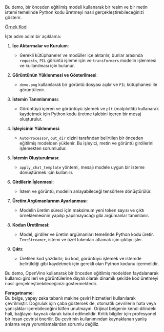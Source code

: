 Bu demo, bir önceden eğitilmiş modeli kullanarak bir resim ve bir metin istemi temelinde Python kodu üretmeyi nasıl gerçekleştirebileceğinizi gösterir.

[Örnek Kod](../../../../../../code/06.E2E/E2E_OpenVino_Phi3-vision.ipynb)

İşte adım adım bir açıklama:

1. **İçe Aktarmalar ve Kurulum**:
   - Gerekli kütüphaneler ve modüller içe aktarılır, bunlar arasında `requests`, `PIL` görüntü işleme için ve `transformers` modelin işlenmesi ve kullanılması için bulunur.

2. **Görüntünün Yüklenmesi ve Gösterilmesi**:
   - `demo.png` kullanılarak bir görüntü dosyası açılır ve `PIL` kütüphanesi ile görüntülenir.

3. **İstemin Tanımlanması**:
   - Görüntüyü içeren ve görüntüyü işlemek ve `plt` (matplotlib) kullanarak kaydetmek için Python kodu üretme talebini içeren bir mesaj oluşturulur.

4. **İşleyicinin Yüklenmesi**:
   - `AutoProcessor`, `out_dir` dizini tarafından belirtilen bir önceden eğitilmiş modelden yüklenir. Bu işleyici, metin ve görüntü girdilerini işlemekten sorumludur.

5. **İstemin Oluşturulması**:
   - `apply_chat_template` yöntemi, mesajı modele uygun bir isteme dönüştürmek için kullanılır.

6. **Girdilerin İşlenmesi**:
   - İstem ve görüntü, modelin anlayabileceği tensörlere dönüştürülür.

7. **Üretim Argümanlarının Ayarlanması**:
   - Modelin üretim süreci için maksimum yeni token sayısı ve çıktı örneklemesinin yapılıp yapılmayacağı gibi argümanlar tanımlanır.

8. **Kodun Üretilmesi**:
   - Model, girdiler ve üretim argümanları temelinde Python kodu üretir. `TextStreamer`, istemi ve özel tokenları atlamak için çıktıyı işler.

9. **Çıktı**:
   - Üretilen kod yazdırılır; bu kod, görüntüyü işlemek ve istemde belirtildiği gibi kaydetmek için gerekli olan Python kodunu içermelidir.

Bu demo, OpenVino kullanarak bir önceden eğitilmiş modelden faydalanarak kullanıcı girdileri ve görüntülerine dayalı olarak dinamik şekilde kod üretmeyi nasıl gerçekleştirebileceğinizi göstermektedir.

**Feragatname**:  
Bu belge, yapay zeka tabanlı makine çeviri hizmetleri kullanılarak çevrilmiştir. Doğruluk için çaba göstersek de, otomatik çevirilerin hata veya yanlışlıklar içerebileceğini lütfen unutmayın. Orijinal belgenin kendi dilindeki hali, bağlayıcı kaynak olarak kabul edilmelidir. Kritik bilgiler için profesyonel bir insan çevirisi önerilir. Bu çevirinin kullanımından kaynaklanan yanlış anlama veya yorumlamalardan sorumlu değiliz.